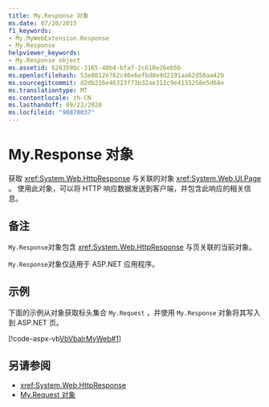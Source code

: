 ```yaml
---
title: My.Response 对象
ms.date: 07/20/2015
f1_keywords:
- My.MyWebExtension.Response
- My.Response
helpviewer_keywords:
- My.Response object
ms.assetid: 626359bc-3165-40b4-bfaf-2c610e26eb5b
ms.openlocfilehash: 53e8012e762c46e6efbd8e9d2191aa62d58aa42b
ms.sourcegitcommit: d2db216e46323f73b32ae312c9e4135258e5d68e
ms.translationtype: MT
ms.contentlocale: zh-CN
ms.lasthandoff: 09/22/2020
ms.locfileid: "90870037"
---
```

# <a name="myresponse-object"></a>My.Response 对象

获取 <xref:System.Web.HttpResponse> 与关联的对象 <xref:System.Web.UI.Page> 。 使用此对象，可以将 HTTP 响应数据发送到客户端，并包含此响应的相关信息。  
  
## <a name="remarks"></a>备注  

 `My.Response`对象包含 <xref:System.Web.HttpResponse> 与页关联的当前对象。  
  
 `My.Response`对象仅适用于 ASP.NET 应用程序。  
  
## <a name="example"></a>示例  

 下面的示例从对象获取标头集合 `My.Request` ，并使用 `My.Response` 对象将其写入到 ASP.NET 页。  
  
 [!code-aspx-vb[VbVbalrMyWeb#1](~/samples/snippets/visualbasic/VS_Snippets_VBCSharp/VbVbalrMyWeb/VB/Default.aspx#1)]  
  
## <a name="see-also"></a>另请参阅

- <xref:System.Web.HttpResponse>
- [My.Request 对象](my-request-object.md)
